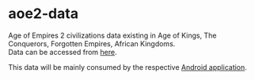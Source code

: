 # aoe2-data
Age of Empires 2 civilizations data existing in Age of Kings, The Conquerors, Forgotten Empires, African Kingdoms.  
Data can be accessed from [here](https://my-json-server.typicode.com/gvrettos/aoe2-data).

This data will be mainly consumed by the respective [Android application](https://github.com/gvrettos/aoe2metadata).
